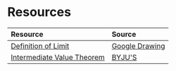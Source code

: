 # Resources
|Resource|Source|
|:---|:---|
|[Definition of Limit](https://github.com/zoewong12/Physical-Sciences/blob/main/resources/Definition%20of%20Limit.png)|[Google Drawing](https://docs.google.com/drawings/d/1xttycE7W0VrPjKh-ZIeE9dpshJO4UlTLJ0I3RT5H1-I/edit)|
|[Intermediate Value Theorem](https://github.com/zoewong12/Physical-Sciences/blob/main/resources/Intermediate%20Value%20Theorem.png)|[BYJU'S](https://byjus.com/maths/intermediate-value-theorem/)|
